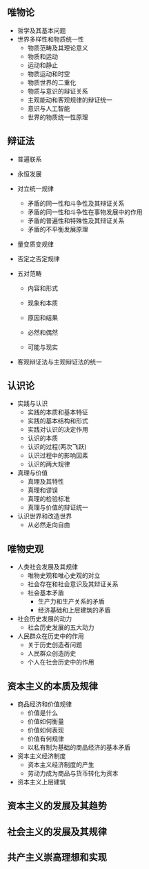 

## 唯物论

- 哲学及其基本问题
- 世界多样性和物质统一性
  - 物质范畴及其理论意义
  - 物质和运动
  - 运动和静止
  - 物质运动和时空
  - 物质世界的二重化
  - 物质与意识的辩证关系
  - 主观能动和客观规律的辩证统一
  - 意识与人工智能
  - 世界的物质统一性原理 

## 辩证法

- 普遍联系

- 永恒发展

- 对立统一规律

  - 矛盾的同一性和斗争性及其辩证关系
  - 矛盾的同一性和斗争性在事物发展中的作用
  - 矛盾的普遍性和特殊性及其辩证关系
  - 矛盾的不平衡发展原理

- 量变质变规律

- 否定之否定规律

- 五对范畴

  - 内容和形式

  - 现象和本质

  - 原因和结果

  - 必然和偶然

  - 可能与现实

- 客观辩证法与主观辩证法的统一

## 认识论

- 实践与认识
  - 实践的本质和基本特征
  - 实践的基本结构和形式
  - 实践对认识的决定作用
  - 认识的本质
  - 认识的过程(两次飞跃)
  - 认识过程中的影响因素
  - 认识的两大规律
- 真理与价值
  - 真理及其特性
  - 真理和谬误
  - 真理的检验标准
  - 真理与价值的辩证统一
- 认识世界和改造世界
  - 从必然走向自由

## 唯物史观

- 人类社会发展及其规律
  - 唯物史观和唯心史观的对立
  - 社会存在和社会意识及其辩证关系
  - 社会基本矛盾
    - 生产力和生产关系的矛盾
    - 经济基础和上层建筑的矛盾
- 社会历史发展的动力
  - 社会历史发展的五大动力
- 人民群众在历史中的作用
  - 关于历史创造者问题
  - 人民群众创造历史
  - 个人在社会历史中的作用

## 资本主义的本质及规律

- 商品经济和价值规律
  - 价值是什么
  - 价值如何衡量
  - 价值如何表现
  - 价值有何规律
  - 以私有制为基础的商品经济的基本矛盾
- 资本主义经济制度
  - 资本主义经济制度的产生
  - 劳动力成为商品与货币转化为资本
- 资本主义上层建筑

## 资本主义的发展及其趋势



## 社会主义的发展及其规律



## 共产主义崇高理想和实现

